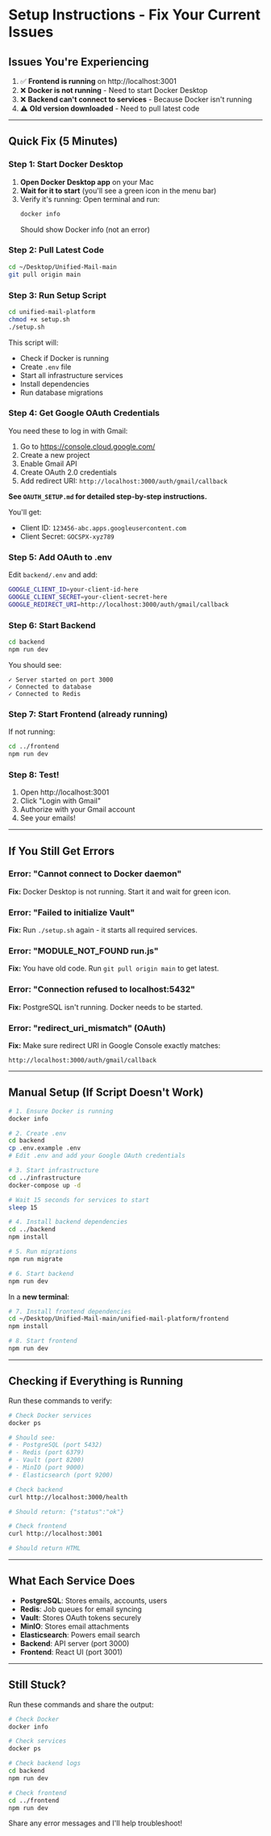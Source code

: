 # Setup Instructions - Fix Your Current Issues

## Issues You're Experiencing

1. ✅ **Frontend is running** on http://localhost:3001
2. ❌ **Docker is not running** - Need to start Docker Desktop
3. ❌ **Backend can't connect to services** - Because Docker isn't running
4. ⚠️ **Old version downloaded** - Need to pull latest code

---

## Quick Fix (5 Minutes)

### Step 1: Start Docker Desktop

1. **Open Docker Desktop app** on your Mac
2. **Wait for it to start** (you'll see a green icon in the menu bar)
3. Verify it's running: Open terminal and run:
   ```bash
   docker info
   ```
   Should show Docker info (not an error)

### Step 2: Pull Latest Code

```bash
cd ~/Desktop/Unified-Mail-main
git pull origin main
```

### Step 3: Run Setup Script

```bash
cd unified-mail-platform
chmod +x setup.sh
./setup.sh
```

This script will:
- Check if Docker is running
- Create `.env` file
- Start all infrastructure services
- Install dependencies
- Run database migrations

### Step 4: Get Google OAuth Credentials

You need these to log in with Gmail:

1. Go to https://console.cloud.google.com/
2. Create a new project
3. Enable Gmail API
4. Create OAuth 2.0 credentials
5. Add redirect URI: `http://localhost:3000/auth/gmail/callback`

**See `OAUTH_SETUP.md` for detailed step-by-step instructions.**

You'll get:
- Client ID: `123456-abc.apps.googleusercontent.com`
- Client Secret: `GOCSPX-xyz789`

### Step 5: Add OAuth to .env

Edit `backend/.env` and add:

```bash
GOOGLE_CLIENT_ID=your-client-id-here
GOOGLE_CLIENT_SECRET=your-client-secret-here
GOOGLE_REDIRECT_URI=http://localhost:3000/auth/gmail/callback
```

### Step 6: Start Backend

```bash
cd backend
npm run dev
```

You should see:
```
✓ Server started on port 3000
✓ Connected to database
✓ Connected to Redis
```

### Step 7: Start Frontend (already running)

If not running:
```bash
cd ../frontend
npm run dev
```

### Step 8: Test!

1. Open http://localhost:3001
2. Click "Login with Gmail"
3. Authorize with your Gmail account
4. See your emails!

---

## If You Still Get Errors

### Error: "Cannot connect to Docker daemon"
**Fix:** Docker Desktop is not running. Start it and wait for green icon.

### Error: "Failed to initialize Vault"
**Fix:** Run `./setup.sh` again - it starts all required services.

### Error: "MODULE_NOT_FOUND run.js"
**Fix:** You have old code. Run `git pull origin main` to get latest.

### Error: "Connection refused to localhost:5432"
**Fix:** PostgreSQL isn't running. Docker needs to be started.

### Error: "redirect_uri_mismatch" (OAuth)
**Fix:** Make sure redirect URI in Google Console exactly matches:
```
http://localhost:3000/auth/gmail/callback
```

---

## Manual Setup (If Script Doesn't Work)

```bash
# 1. Ensure Docker is running
docker info

# 2. Create .env
cd backend
cp .env.example .env
# Edit .env and add your Google OAuth credentials

# 3. Start infrastructure
cd ../infrastructure
docker-compose up -d

# Wait 15 seconds for services to start
sleep 15

# 4. Install backend dependencies
cd ../backend
npm install

# 5. Run migrations
npm run migrate

# 6. Start backend
npm run dev
```

In a **new terminal**:
```bash
# 7. Install frontend dependencies
cd ~/Desktop/Unified-Mail-main/unified-mail-platform/frontend
npm install

# 8. Start frontend
npm run dev
```

---

## Checking if Everything is Running

Run these commands to verify:

```bash
# Check Docker services
docker ps

# Should see:
# - PostgreSQL (port 5432)
# - Redis (port 6379)
# - Vault (port 8200)
# - MinIO (port 9000)
# - Elasticsearch (port 9200)

# Check backend
curl http://localhost:3000/health

# Should return: {"status":"ok"}

# Check frontend
curl http://localhost:3001

# Should return HTML
```

---

## What Each Service Does

- **PostgreSQL**: Stores emails, accounts, users
- **Redis**: Job queues for email syncing
- **Vault**: Stores OAuth tokens securely
- **MinIO**: Stores email attachments
- **Elasticsearch**: Powers email search
- **Backend**: API server (port 3000)
- **Frontend**: React UI (port 3001)

---

## Still Stuck?

Run these commands and share the output:

```bash
# Check Docker
docker info

# Check services
docker ps

# Check backend logs
cd backend
npm run dev

# Check frontend
cd ../frontend
npm run dev
```

Share any error messages and I'll help troubleshoot!
